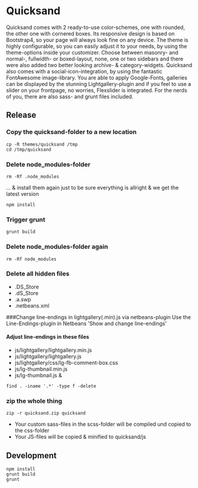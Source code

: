 # Quicksand
Quicksand comes with 2 ready-to-use color-schemes, one with rounded, the other one with cornered boxes. Its responsive design is based on Bootstrap4, so your page will always look fine on any device. The theme is highly configurable, so you can easily adjust it to your needs, by using the theme-options inside your customizer.  Choose between masonry- and normal-, fullwidth- or boxed-layout, none, one or two sidebars and there were also added two better looking archive- & category-widgets. Quicksand also comes with a social-icon-integration, by using the fantastic FontAwesome image-library. You are able to apply Google-Fonts, galleries can be displayed by the stunning Lightgallery-plugin and if you feel to use a slider on your frontpage, no worries, Flexslider is integrated.  For the nerds of you, there are also sass- and grunt files included.

## Release
### Copy the quicksand-folder to a new location
```
cp -R themes/quicksand /tmp
cd /tmp/quicksand 
```


	
### Delete node_modules-folder
```
rm -Rf .node_modules
```
... & install them again just to be sure everything is allright & we get the latest version
```
npm install
``` 

### Trigger grunt 

```
grunt build 
```  

	
### Delete node_modules-folder again
```
rm -Rf node_modules
```


### Delete all hidden files
- .DS_Store
- .dS_Store
- .a.swp
- .netbeans.xml	


###Change line-endings in lightgallery(.min).js via netbeans-plugin
Use the Line-Endings-plugin in Netbeans 'Show and change line-endings' 

#### Adjust line-endings in these files
- js/lightgallery/lightgallery.min.js
- js/lightgallery/lightgallery.js
- js/lightgallery/css/lg-fb-comment-box.css
- js/lg-thumbnail.min.js
- js/lg-thumbnail.js & 

```
find . -iname '.*' -type f -delete
```

### zip the whole thing
```
zip -r quicksand.zip quicksand
``` 

- Your custom sass-files in the scss-folder will be compiled und copied to the css-folder
- Your JS-files will be copied & minified to quicksand/js




## Development
```
npm install
grunt build
grunt 
```


